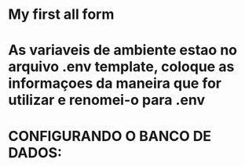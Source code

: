 # My first all form


# As variaveis de ambiente estao no arquivo .env template, coloque as informaçoes da maneira que for utilizar e renomei-o para .env


# CONFIGURANDO O BANCO DE DADOS: